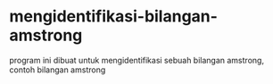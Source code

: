 # mengidentifikasi-bilangan-amstrong
program ini dibuat untuk mengidentifikasi sebuah bilangan amstrong, contoh bilangan amstrong
